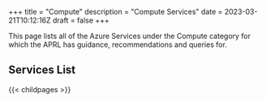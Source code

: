 +++
title = "Compute"
description = "Compute Services"
date = 2023-03-21T10:12:16Z
draft = false
+++

This page lists all of the Azure Services under the Compute category for which the APRL has guidance, recommendations and queries for.

## Services List

{{< childpages >}}
